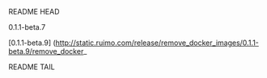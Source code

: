 README HEAD

0.1.1-beta.7

<!-- replace start -->
[0.1.1-beta.9] (http://static.ruimo.com/release/remove_docker_images/0.1.1-beta.9/remove_docker_
<!-- replace end -->

README TAIL
